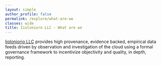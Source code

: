 ```yaml
---
layout: simple
author_profile: false
permalink: /explore/what-are-we
classes: wide
title: Iiolonioro LLC - What are we
---
```

<script src="/static/scripts/what-are-we.js"></script>

[Iioloniorio LLC](/explore/master-data) provides high provenance, evidence backed,
empirical data feeds driven by observation and investigation of the cloud
using a formal governance framework to incentivize objectivity and quality,
in depth, reporting.
